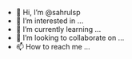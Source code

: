 - 👋 Hi, I’m @sahrulsp
- 👀 I’m interested in ...
- 🌱 I’m currently learning ...
- 💞️ I’m looking to collaborate on ...
- 📫 How to reach me ...

<!---
sahrulsp/sahrulsp is a ✨ special ✨ repository because its `README.md` (this file) appears on your GitHub profile.
You can click the Preview link to take a look at your changes.
--->
